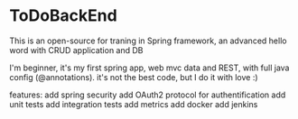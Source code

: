 # ToDoBackEnd
This is an open-source for traning in Spring framework, an advanced hello word with CRUD application and DB 

I'm beginner, it's my first spring app, web mvc data and REST, with full java config (@annotations). 
it's not the best code, but I do it with love :) 

features: 
add spring security
add OAuth2 protocol for authentification
add unit tests
add integration tests
add metrics
add docker
add jenkins
